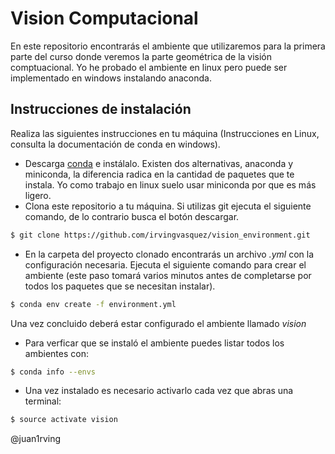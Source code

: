 # Vision Computacional

En este repositorio encontrarás el ambiente que utilizaremos para la primera parte del curso donde veremos la parte geométrica de la visión comptuacional. Yo he probado el ambiente en linux pero puede ser implementado en windows instalando anaconda.

## Instrucciones de instalación

Realiza las siguientes instrucciones en tu máquina (Instrucciones en Linux, consulta la documentación de conda en windows).

- Descarga [conda][conda] e instálalo. Existen dos alternativas, anaconda y miniconda, la diferencia radica en la cantidad de paquetes que te instala. Yo como trabajo en linux suelo usar miniconda por que es más ligero.
- Clona este repositorio a tu máquina. Si utilizas git ejecuta el siguiente comando, de lo contrario busca el botón descargar.
```sh
$ git clone https://github.com/irvingvasquez/vision_environment.git
```
- En la carpeta del proyecto clonado encontrarás un archivo *.yml* con la configuración necesaria. Ejecuta el siguiente comando para crear el ambiente (este paso tomará varios minutos antes de completarse por todos los paquetes que se necesitan instalar).
```sh
$ conda env create -f environment.yml
```
Una vez concluido deberá estar configurado el ambiente llamado *vision*
- Para verficar que se instaló el ambiente puedes listar todos los ambientes con:
```sh
$ conda info --envs
```
- Una vez instalado es necesario activarlo cada vez que abras una terminal:
```sh
$ source activate vision
```
@juan1rving

[conda]: <https://conda.io/docs/user-guide/install/index.html>
